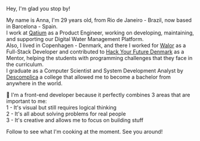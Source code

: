 Hey, I'm glad you stop by! <br />

My name is Anna, I'm 29 years old, from Rio de Janeiro - Brazil, now based in Barcelona - Spain.<br />
I work at <a href="https://qatium.com/" target="_blank">Qatium</a> as a Product Engineer, working on developing, maintaining, and supporting our Digital Water Management Platform.<br />
Also, I lived in Copenhagen - Denmark, and there I worked for <a href="https://walor.io/" target="_blank">Walor</a> as a Full-Stack Developer and contributed to <a href="https://www.hackyourfuture.dk/" target="_blank">Hack Your Future Denmark</a> as a Mentor, helping the students with programming challenges that they face in the curriculum.<br />
I graduate as a Computer Scientist and System Development Analyst by <a href="https://descomplica.com.br/faculdade/tecnologia/ciencia-da-computacao/" target="_blank">Descomplica</a> a college that allowed me to become a bachelor from anywhere in the world.<br />


💞️ I'm a front-end developer because it perfectly combines 3 areas that are important to me:<br />
1 - It's visual but still requires logical thinking<br />
2 - It's all about solving problems for real people<br />
3 - It's creative and allows me to focus on building stuff<br />
<!-- 
Technologies that I've been working with
<div align="center">   

[![My Skills](https://skillicons.dev/icons?i=ts,js,html,css,php,python,java,react,angular,redux,wordpress,styledcomponents,tailwind,figma,materialui,nodejs,mysql,docker,vite,git,bash,vscode,azure,androidstudio,&perline=8)](https://skillicons.dev)

</div> -->
Follow to see what I'm cooking at the moment.
See you around!

<!---
annamourasobral/annamourasobral is a ✨ special ✨ repository because its `README.md` (this file) appears on your GitHub profile.
You can click the Preview link to take a look at your changes.
--->
